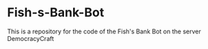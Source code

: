 # Fish-s-Bank-Bot
This is a repository for the code of the Fish's Bank Bot on the server DemocracyCraft
